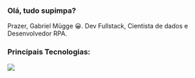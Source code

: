 ### Olá, tudo supimpa? 

Prazer, Gabriel Mügge 😀.
Dev Fullstack,
Cientista de dados e
Desenvolvedor RPA.

### Principais Tecnologias:
<img src="https://cdn.jsdelivr.net/gh/devicons/devicon/icons/html5/html5-original.svg" />


          

